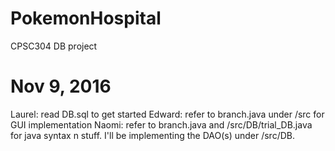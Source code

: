 # PokemonHospital
CPSC304 DB project

Nov 9, 2016
=====================================================
Laurel: read DB.sql to get started
Edward: refer to branch.java under /src for GUI implementation
Naomi: refer to branch.java and /src/DB/trial_DB.java for java syntax n stuff.
I'll be implementing the DAO(s) under /src/DB.
